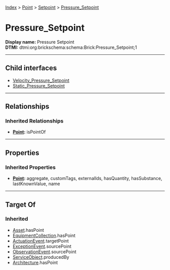 [Index](../../../Index.md) > [Point](../../Point.md) > [Setpoint](../Setpoint.md) > [Pressure_Setpoint](#)
# Pressure_Setpoint

**Display name:** Pressure Setpoint<br />
**DTMI:** dtmi:org:brickschema:schema:Brick:Pressure_Setpoint;1

---

## Child interfaces
* [Velocity_Pressure_Setpoint](Velocity_Pressure_Setpoint.md)
* [Static_Pressure_Setpoint](Static_Pressure_Setpoint/Static_Pressure_Setpoint.md)

---

## Relationships
### Inherited Relationships
* **[Point](../../Point.md):** isPointOf

---

## Properties
### Inherited Properties
* **[Point](../../Point.md):** aggregate, customTags, externalIds, hasQuantity, hasSubstance, lastKnownValue, name

---

## Target Of
### Inherited
* [Asset](../../../Asset/Asset.md).hasPoint
* [EquipmentCollection](../../../Collection/AssetCollection/EquipmentCollection/EquipmentCollection.md).hasPoint
* [ActuationEvent](../../../Event/PointEvent/ActuationEvent.md).targetPoint
* [ExceptionEvent](../../../Event/PointEvent/ExceptionEvent.md).sourcePoint
* [ObservationEvent](../../../Event/PointEvent/ObservationEvent.md).sourcePoint
* [ServiceObject](../../../Information/ServiceObject/ServiceObject.md).producedBy
* [Architecture](../../../Space/Architecture/Architecture.md).hasPoint
